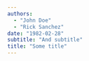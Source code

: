 ```yaml
---
authors: 
  - "John Doe"
  - "Rick Sanchez"
date: "1982-02-28"
subtitle: "And subtitle"
title: "Some title"
---
```


